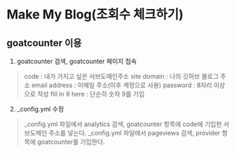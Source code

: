 Make My Blog(조회수 체크하기)
===============================

goatcounter 이용
----------------

1. goatcounter 검색, goatcounter 페이지 접속
> code : 내가 가지고 싶은 서브도매인주소
> site domain : 나의 깃허브 블로그 주소
> email address : 이메일 주소(이후 계정으로 사용)
> password : 8자리 이상으로 작성
> fill in 9 here : 단순히 숫자 9를 기입

2. _config.yml 수정
> _config.yml 파일에서 analytics 검색, goatcounter 항목에 code에 기입한 서브도메인 주소를 넣는다.
> _config.yml 파일에서 pageviews 검색, provider 항목에 goatcounter를 기입한다.
